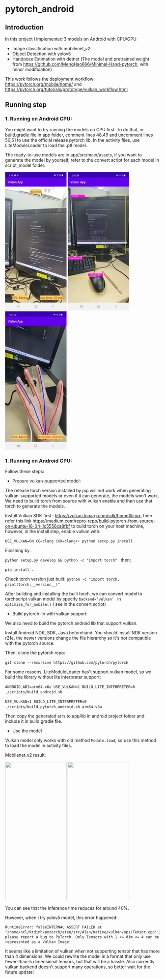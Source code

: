 # pytorch_android

## Introduction
In this project I implemented 3 models on Android with CPU/GPU:
  - Image classification with mobilenet_v2
  - Object Detection with yolov5 
  - Handpose Estimation with detnet (The model and pretrained weight from https://github.com/MengHao666/Minimal-Hand-pytorch, with minor modification)

This work follows the deployment workflow: https://pytorch.org/mobile/home/ and https://pytorch.org/tutorials/prototype/vulkan_workflow.html

## Running step
### 1. Running on Android CPU:

You might want to try running the models on CPU first. To do that, in build.gradle file in app folder, comment lines 48,49 and uncomment lines 50,51 to use the official release pytorch lib. In the activity files, use LiteModuleLoader to load the .ptl model. 

The ready-to-use models are in app/src/main/assets, if you want to generate the model by yourself, refer to the convert script for each model in script_model folder.

<img src="Screenshot1.jpg" width="200" height="450"> <img src="Screenshot2.jpg" width="200" height="450"> <img src="Screenshot3.jpg" width="200" height="450"> 

### 1. Running on Android GPU:
Follow these steps:
* Prepare vulkan-supported model:

The release torch version installed by pip will not work when generating vulkan-supported models or even if it can generate, the models won't work. We need to build torch from source with vulkan enable and then use that torch to generate the models.

Install Vulkan SDK first : https://vulkan.lunarg.com/sdk/home#linux, then refer this link https://medium.com/repro-repo/build-pytorch-from-source-on-ubuntu-18-04-1c5556ca8fbf to build torch on your host machine, however, in the install step, enable vulkan with:

```USE_VULKAN=ON CC=clang CXX=clang++ python setup.py install```.

Finishing by:

```python setup.py develop && python -c "import torch" ``` then:

```pip install .```

Check torch version just built: ```python -c "import torch; print(torch.__version__)"```

After building and installing the built torch, we can convert model to torchscript vulkan model by specify ```backend=’vulkan’ ``` in ```optimize_for_mobile()``` ( see in the convert script)

* Build pytorch lib with vulkan support:

We also need to build the pytorch android lib that support vulkan.


Install Android NDK, SDK, Java beforehand. You should install NDK version r21e, the newer versions change the file hierarchy so it's not compatible with the pytorch source.

Then, clone the pytorch repo:

```git clone --recursive https://github.com/pytorch/pytorch```

For some reasons, LiteModuleLoader has't support vulkan model, so we build the library without lite interpreter support:

```ANDROID_ABI=arm64-v8a USE_VULKAN=1 BUILD_LITE_INTERPRETER=0 ./scripts/build_android.sh```

```USE_VULKAN=1 BUILD_LITE_INTERPRETER=0  ./scripts/build_pytorch_android.sh arm64-v8a```

Then copy the generated arrs to app/lib in android project folder and include it in build.gradle file.

* Use the model

Vulkan model only works with old method ```Module.load```, so use this method to load the model in activity files.

Mobilenet_v2 result:

<img src="Screenshot4.jpg" width="200" height="450"> <img src="Screenshot5.jpg" width="200" height="450">

You can see that the inference time reduces for around 40%.

However, when I try yolov5 model, this error happened: 
```
RuntimeError: falseINTERNAL ASSERT FAILED at "/home/ncl/ktdinh/pytorch/aten/src/ATen/native/vulkan/ops/Tensor.cpp":255, please report a bug to PyTorch. Only Tensors with 1 <= dim <= 4 can be represented as a Vulkan Image!
```
It seems like a limitation of vulkan when not supporting tensor that has more than 4 dimensions. We could rewrite the model in a format that only use fewer-than-5 dimensional tensors, but that will be a hassle. Also currently vulkan backend doesn't support many operations, so better wait for the future update!

